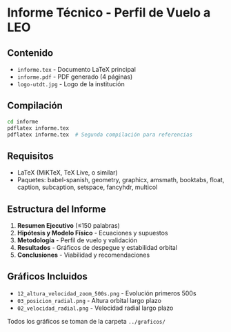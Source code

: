 # Informe Técnico - Perfil de Vuelo a LEO

## Contenido

- `informe.tex` - Documento LaTeX principal
- `informe.pdf` - PDF generado (4 páginas)
- `logo-utdt.jpg` - Logo de la institución

## Compilación

```bash
cd informe
pdflatex informe.tex
pdflatex informe.tex  # Segunda compilación para referencias
```

## Requisitos

- LaTeX (MiKTeX, TeX Live, o similar)
- Paquetes: babel-spanish, geometry, graphicx, amsmath, booktabs, float, caption, subcaption, setspace, fancyhdr, multicol

## Estructura del Informe

1. **Resumen Ejecutivo** (≤150 palabras)
2. **Hipótesis y Modelo Físico** - Ecuaciones y supuestos
3. **Metodología** - Perfil de vuelo y validación
4. **Resultados** - Gráficos de despegue y estabilidad orbital
5. **Conclusiones** - Viabilidad y recomendaciones

## Gráficos Incluidos

- `12_altura_velocidad_zoom_500s.png` - Evolución primeros 500s
- `03_posicion_radial.png` - Altura orbital largo plazo
- `02_velocidad_radial.png` - Velocidad radial largo plazo

Todos los gráficos se toman de la carpeta `../graficos/`

